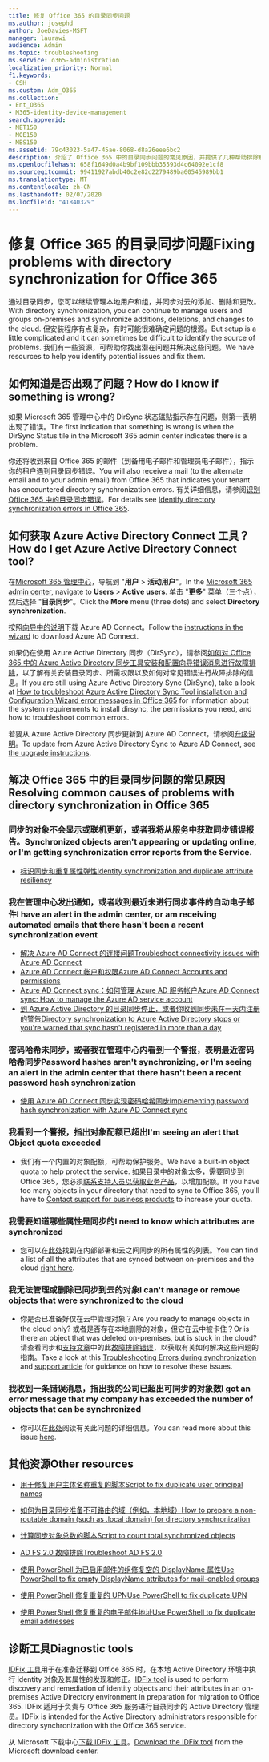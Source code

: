 ```yaml
---
title: 修复 Office 365 的目录同步问题
ms.author: josephd
author: JoeDavies-MSFT
manager: laurawi
audience: Admin
ms.topic: troubleshooting
ms.service: o365-administration
localization_priority: Normal
f1.keywords:
- CSH
ms.custom: Adm_O365
ms.collection:
- Ent_O365
- M365-identity-device-management
search.appverid:
- MET150
- MOE150
- MBS150
ms.assetid: 79c43023-5a47-45ae-8068-d8a26eee6bc2
description: 介绍了 Office 365 中的目录同步问题的常见原因，并提供了几种帮助排除和解决这些问题的方法。
ms.openlocfilehash: 658f1649d0a4b9bf109bbb35593d4c64092e1cf8
ms.sourcegitcommit: 99411927abdb40c2e82d2279489ba60545989bb1
ms.translationtype: MT
ms.contentlocale: zh-CN
ms.lasthandoff: 02/07/2020
ms.locfileid: "41840329"
---
```

# <a name="fixing-problems-with-directory-synchronization-for-office-365"></a><span data-ttu-id="4ac1a-103">修复 Office 365 的目录同步问题</span><span class="sxs-lookup"><span data-stu-id="4ac1a-103">Fixing problems with directory synchronization for Office 365</span></span>

<span data-ttu-id="4ac1a-104">通过目录同步，您可以继续管理本地用户和组，并同步对云的添加、删除和更改。</span><span class="sxs-lookup"><span data-stu-id="4ac1a-104">With directory synchronization, you can continue to manage users and groups on-premises and synchronize additions, deletions, and changes to the cloud.</span></span> <span data-ttu-id="4ac1a-105">但安装程序有点复杂，有时可能很难确定问题的根源。</span><span class="sxs-lookup"><span data-stu-id="4ac1a-105">But setup is a little complicated and it can sometimes be difficult to identify the source of problems.</span></span> <span data-ttu-id="4ac1a-106">我们有一些资源，可帮助你找出潜在问题并解决这些问题。</span><span class="sxs-lookup"><span data-stu-id="4ac1a-106">We have resources to help you identify potential issues and fix them.</span></span>
  
## <a name="how-do-i-know-if-something-is-wrong"></a><span data-ttu-id="4ac1a-107">如何知道是否出现了问题？</span><span class="sxs-lookup"><span data-stu-id="4ac1a-107">How do I know if something is wrong?</span></span>

<span data-ttu-id="4ac1a-108">如果 Microsoft 365 管理中心中的 DirSync 状态磁贴指示存在问题，则第一表明出现了错误。</span><span class="sxs-lookup"><span data-stu-id="4ac1a-108">The first indication that something is wrong is when the DirSync Status tile in the Microsoft 365 admin center indicates there is a problem.</span></span>
  
<span data-ttu-id="4ac1a-109">你还将收到来自 Office 365 的邮件（到备用电子邮件和管理员电子邮件），指示你的租户遇到目录同步错误。</span><span class="sxs-lookup"><span data-stu-id="4ac1a-109">You will also receive a mail (to the alternate email and to your admin email) from Office 365 that indicates your tenant has encountered directory synchronization errors.</span></span> <span data-ttu-id="4ac1a-110">有关详细信息，请参阅[识别 Office 365 中的目录同步错误](identify-directory-synchronization-errors.md)。</span><span class="sxs-lookup"><span data-stu-id="4ac1a-110">For details see [Identify directory synchronization errors in Office 365](identify-directory-synchronization-errors.md).</span></span>
  
## <a name="how-do-i-get-azure-active-directory-connect-tool"></a><span data-ttu-id="4ac1a-111">如何获取 Azure Active Directory Connect 工具？</span><span class="sxs-lookup"><span data-stu-id="4ac1a-111">How do I get Azure Active Directory Connect tool?</span></span>

<span data-ttu-id="4ac1a-112">在[Microsoft 365 管理中心](https://admin.microsoft.com)，导航到 "**用户** \> **活动用户**"。</span><span class="sxs-lookup"><span data-stu-id="4ac1a-112">In the [Microsoft 365 admin center](https://admin.microsoft.com), navigate to **Users** \> **Active users**.</span></span> <span data-ttu-id="4ac1a-113">单击 "**更多**" 菜单（三个点），然后选择 "**目录同步**"。</span><span class="sxs-lookup"><span data-stu-id="4ac1a-113">Click the **More** menu (three dots) and select **Directory synchronization**.</span></span> 
  
<span data-ttu-id="4ac1a-114">按照[向导中的说明](set-up-directory-synchronization.md)下载 Azure AD Connect。</span><span class="sxs-lookup"><span data-stu-id="4ac1a-114">Follow the [instructions in the wizard](set-up-directory-synchronization.md) to download Azure AD Connect.</span></span> 
  
<span data-ttu-id="4ac1a-115">如果仍在使用 Azure Active Directory 同步（DirSync），请参阅[如何对 Office 365 中的 Azure Active Directory 同步工具安装和配置向导错误消息进行故障排除](https://go.microsoft.com/fwlink/p/?LinkId=396717)，以了解有关安装目录同步、所需权限以及如何对常见错误进行故障排除的信息。</span><span class="sxs-lookup"><span data-stu-id="4ac1a-115">If you are still using Azure Active Directory Sync (DirSync), take a look at [How to troubleshoot Azure Active Directory Sync Tool installation and Configuration Wizard error messages in Office 365](https://go.microsoft.com/fwlink/p/?LinkId=396717) for information about the system requirements to install dirsync, the permissions you need, and how to troubleshoot common errors.</span></span> 
  
<span data-ttu-id="4ac1a-116">若要从 Azure Active Directory 同步更新到 Azure AD Connect，请参阅[升级说明](https://go.microsoft.com/fwlink/p/?LinkId=733240)。</span><span class="sxs-lookup"><span data-stu-id="4ac1a-116">To update from Azure Active Directory Sync to Azure AD Connect, see [the upgrade instructions](https://go.microsoft.com/fwlink/p/?LinkId=733240).</span></span>
  
## <a name="resolving-common-causes-of-problems-with-directory-synchronization-in-office-365"></a><span data-ttu-id="4ac1a-117">解决 Office 365 中的目录同步问题的常见原因</span><span class="sxs-lookup"><span data-stu-id="4ac1a-117">Resolving common causes of problems with directory synchronization in Office 365</span></span>

### <a name="synchronized-objects-arent-appearing-or-updating-online-or-im-getting-synchronization-error-reports-from-the-service"></a><span data-ttu-id="4ac1a-118">**同步的对象不会显示或联机更新，或者我将从服务中获取同步错误报告。**</span><span class="sxs-lookup"><span data-stu-id="4ac1a-118">**Synchronized objects aren't appearing or updating online, or I'm getting synchronization error reports from the Service.**</span></span>

- [<span data-ttu-id="4ac1a-119">标识同步和重复属性弹性</span><span class="sxs-lookup"><span data-stu-id="4ac1a-119">Identity synchronization and duplicate attribute resiliency</span></span>](https://docs.microsoft.com/azure/active-directory/hybrid/how-to-connect-syncservice-duplicate-attribute-resiliency)

### <a name="i-have-an-alert-in-the-admin-center-or-am-receiving-automated-emails-that-there-hasnt-been-a-recent-synchronization-event"></a><span data-ttu-id="4ac1a-120">**我在管理中心发出通知，或者收到最近未进行同步事件的自动电子邮件**</span><span class="sxs-lookup"><span data-stu-id="4ac1a-120">**I have an alert in the admin center, or am receiving automated emails that there hasn't been a recent synchronization event**</span></span>
- [<span data-ttu-id="4ac1a-121">解决 Azure AD Connect 的连接问题</span><span class="sxs-lookup"><span data-stu-id="4ac1a-121">Troubleshoot connectivity issues with Azure AD Connect</span></span>](https://docs.microsoft.com/azure/active-directory/hybrid/tshoot-connect-connectivity)
- [<span data-ttu-id="4ac1a-122">Azure AD Connect 帐户和权限</span><span class="sxs-lookup"><span data-stu-id="4ac1a-122">Azure AD Connect Accounts and permissions</span></span>](https://go.microsoft.com/fwlink/p/?LinkId=820598)
- [<span data-ttu-id="4ac1a-123">Azure AD Connect sync：如何管理 Azure AD 服务帐户</span><span class="sxs-lookup"><span data-stu-id="4ac1a-123">Azure AD Connect sync: How to manage the Azure AD service account</span></span>](https://docs.microsoft.com/azure/active-directory/hybrid/how-to-connect-azureadaccount)
- [<span data-ttu-id="4ac1a-124">到 Azure Active Directory 的目录同步停止，或者你收到同步未在一天内注册的警告</span><span class="sxs-lookup"><span data-stu-id="4ac1a-124">Directory synchronization to Azure Active Directory stops or you're warned that sync hasn't registered in more than a day</span></span>](https://support.microsoft.com/help/2882421/directory-synchronization-to-azure-active-directory-stops-or-you-re-warned-that-sync-hasn-t-registered-in-more-than-a-day)

### <a name="password-hashes-arent-synchronizing-or-im-seeing-an-alert-in-the-admin-center-that-there-hasnt-been-a-recent-password-hash-synchronization"></a><span data-ttu-id="4ac1a-125">**密码哈希未同步，或者我在管理中心内看到一个警报，表明最近密码哈希同步**</span><span class="sxs-lookup"><span data-stu-id="4ac1a-125">**Password hashes aren't synchronizing, or I'm seeing an alert in the admin center that there hasn't been a recent password hash synchronization**</span></span>
- [<span data-ttu-id="4ac1a-126">使用 Azure AD Connect 同步实现密码哈希同步</span><span class="sxs-lookup"><span data-stu-id="4ac1a-126">Implementing password hash synchronization with Azure AD Connect sync</span></span>](https://docs.microsoft.com/azure/active-directory/hybrid/how-to-connect-password-hash-synchronization)

### <a name="im-seeing-an-alert-that-object-quota-exceeded"></a><span data-ttu-id="4ac1a-127">**我看到一个警报，指出对象配额已超出**</span><span class="sxs-lookup"><span data-stu-id="4ac1a-127">**I'm seeing an alert that Object quota exceeded**</span></span>
- <span data-ttu-id="4ac1a-128">我们有一个内置的对象配额，可帮助保护服务。</span><span class="sxs-lookup"><span data-stu-id="4ac1a-128">We have a built-in object quota to help protect the service.</span></span> <span data-ttu-id="4ac1a-129">如果目录中的对象太多，需要同步到 Office 365，您必须[联系支持人员以获取业务产品](https://support.office.com/article/32a17ca7-6fa0-4870-8a8d-e25ba4ccfd4b)，以增加配额。</span><span class="sxs-lookup"><span data-stu-id="4ac1a-129">If you have too many objects in your directory that need to sync to Office 365, you'll have to [Contact support for business products](https://support.office.com/article/32a17ca7-6fa0-4870-8a8d-e25ba4ccfd4b) to increase your quota.</span></span>

### <a name="i-need-to-know-which-attributes-are-synchronized"></a><span data-ttu-id="4ac1a-130">**我需要知道哪些属性是同步的**</span><span class="sxs-lookup"><span data-stu-id="4ac1a-130">**I need to know which attributes are synchronized**</span></span>
- <span data-ttu-id="4ac1a-131">您可以在[此处](https://go.microsoft.com/fwlink/p/?LinkId=396719)找到在内部部署和云之间同步的所有属性的列表。</span><span class="sxs-lookup"><span data-stu-id="4ac1a-131">You can find a list of all the attributes that are synced between on-premises and the cloud [right here](https://go.microsoft.com/fwlink/p/?LinkId=396719).</span></span>

### <a name="i-cant-manage-or-remove-objects-that-were-synchronized-to-the-cloud"></a><span data-ttu-id="4ac1a-132">**我无法管理或删除已同步到云的对象**</span><span class="sxs-lookup"><span data-stu-id="4ac1a-132">**I can't manage or remove objects that were synchronized to the cloud**</span></span>
- <span data-ttu-id="4ac1a-133">你是否已准备好仅在云中管理对象？</span><span class="sxs-lookup"><span data-stu-id="4ac1a-133">Are you ready to manage objects in the cloud only?</span></span> <span data-ttu-id="4ac1a-134">或者是否存在本地删除的对象，但它在云中被卡住？</span><span class="sxs-lookup"><span data-stu-id="4ac1a-134">Or is there an object that was deleted on-premises, but is stuck in the cloud?</span></span> <span data-ttu-id="4ac1a-135">请查看同步和[支持文章](https://go.microsoft.com/fwlink/p/?LinkId=396720)中的此[故障排除错误](https://go.microsoft.com/fwlink/p/?linkid=842044)，以获取有关如何解决这些问题的指南。</span><span class="sxs-lookup"><span data-stu-id="4ac1a-135">Take a look at this [Troubleshooting Errors during synchronization](https://go.microsoft.com/fwlink/p/?linkid=842044) and [support article](https://go.microsoft.com/fwlink/p/?LinkId=396720) for guidance on how to resolve these issues.</span></span>

### <a name="i-got-an-error-message-that-my-company-has-exceeded-the-number-of-objects-that-can-be-synchronized"></a><span data-ttu-id="4ac1a-136">**我收到一条错误消息，指出我的公司已超出可同步的对象数**</span><span class="sxs-lookup"><span data-stu-id="4ac1a-136">**I got an error message that my company has exceeded the number of objects that can be synchronized**</span></span>
- <span data-ttu-id="4ac1a-137">你可以在[此处](https://go.microsoft.com/fwlink/p/?LinkId=396721)阅读有关此问题的详细信息。</span><span class="sxs-lookup"><span data-stu-id="4ac1a-137">You can read more about this issue [here](https://go.microsoft.com/fwlink/p/?LinkId=396721).</span></span>
   
## <a name="other-resources"></a><span data-ttu-id="4ac1a-138">其他资源</span><span class="sxs-lookup"><span data-stu-id="4ac1a-138">Other resources</span></span>

- [<span data-ttu-id="4ac1a-139">用于修复用户主体名称重复的脚本</span><span class="sxs-lookup"><span data-stu-id="4ac1a-139">Script to fix duplicate user principal names</span></span>](https://go.microsoft.com/fwlink/p/?LinkId=396725)
    
- [<span data-ttu-id="4ac1a-140">如何为目录同步准备不可路由的域（例如，本地域）</span><span class="sxs-lookup"><span data-stu-id="4ac1a-140">How to prepare a non-routable domain (such as .local domain) for directory synchronization</span></span>](prepare-a-non-routable-domain-for-directory-synchronization.md)
    
- [<span data-ttu-id="4ac1a-141">计算同步对象总数的脚本</span><span class="sxs-lookup"><span data-stu-id="4ac1a-141">Script to count total synchronized objects</span></span>](https://go.microsoft.com/fwlink/p/?LinkId=396726)
    
- [<span data-ttu-id="4ac1a-142">AD FS 2.0 故障排除</span><span class="sxs-lookup"><span data-stu-id="4ac1a-142">Troubleshoot AD FS 2.0</span></span>](https://go.microsoft.com/fwlink/p/?LinkId=396727)
    
- [<span data-ttu-id="4ac1a-143">使用 PowerShell 为已启用邮件的组修复空的 DisplayName 属性</span><span class="sxs-lookup"><span data-stu-id="4ac1a-143">Use PowerShell to fix empty DisplayName attributes for mail-enabled groups</span></span>](https://go.microsoft.com/fwlink/p/?LinkId=396728)
    
- [<span data-ttu-id="4ac1a-144">使用 PowerShell 修复重复的 UPN</span><span class="sxs-lookup"><span data-stu-id="4ac1a-144">Use PowerShell to fix duplicate UPN</span></span>](https://go.microsoft.com/fwlink/p/?LinkId=396730)
    
- [<span data-ttu-id="4ac1a-145">使用 PowerShell 修复重复的电子邮件地址</span><span class="sxs-lookup"><span data-stu-id="4ac1a-145">Use PowerShell to fix duplicate email addresses</span></span>](https://go.microsoft.com/fwlink/p/?LinkId=396731)
    
## <a name="diagnostic-tools"></a><span data-ttu-id="4ac1a-146">诊断工具</span><span class="sxs-lookup"><span data-stu-id="4ac1a-146">Diagnostic tools</span></span>

<span data-ttu-id="4ac1a-147">[IDFix 工具](prepare-directory-attributes-for-synch-with-idfix.md)用于在准备迁移到 Office 365 时，在本地 Active Directory 环境中执行 identity 对象及其属性的发现和修正。</span><span class="sxs-lookup"><span data-stu-id="4ac1a-147">[IDFix tool](prepare-directory-attributes-for-synch-with-idfix.md) is used to perform discovery and remediation of identity objects and their attributes in an on-premises Active Directory environment in preparation for migration to Office 365.</span></span> <span data-ttu-id="4ac1a-148">IDFix 适用于负责与 Office 365 服务进行目录同步的 Active Directory 管理员。</span><span class="sxs-lookup"><span data-stu-id="4ac1a-148">IDFix is intended for the Active Directory administrators responsible for directory synchronization with the Office 365 service.</span></span> 

<span data-ttu-id="4ac1a-149">从 Microsoft 下载中心[下载 IDFix 工具](https://go.microsoft.com/fwlink/p/?LinkId=396718)。</span><span class="sxs-lookup"><span data-stu-id="4ac1a-149">[Download the IDFix tool](https://go.microsoft.com/fwlink/p/?LinkId=396718) from the Microsoft download center.</span></span>